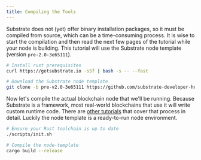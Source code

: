 ```yaml
---
title: Compiling the Tools
---
```


Substrate does not (yet) offer binary installation packages, so it must be compiled from source, which can be a time-consuming process. It is wise to start the compilation and then read the next few pages of the tutorial while your node is building. This tutorial will use the Substrate node template (version `pre-2.0-3e65111`).

```bash
# Install rust prerequisites
curl https://getsubstrate.io -sSf | bash -s -- --fast

# Download the Substrate node template
git clone -b pre-v2.0-3e65111 https://github.com/substrate-developer-hub/substrate-node-template
```


Now let's compile the actual blockchain node that we'll be running. Because Substrate is a framework, most real-world blockchains that use it will write custom runtime code. There are [other tutorials](/tutorials) that cover that process in detail. Luckily the node template is a ready-to-run node environment.

```bash
# Ensure your Rust toolchain is up to date
./scripts/init.sh

# Compile the node-template
cargo build --release
```
